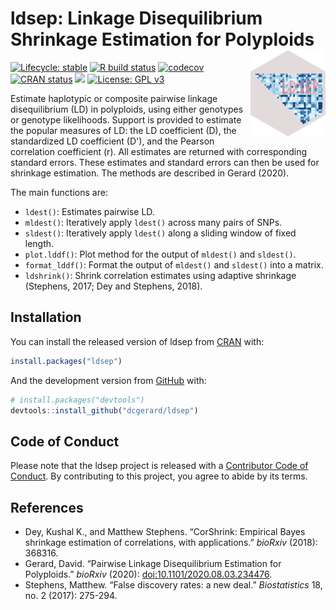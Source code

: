 
<!-- README.md is generated from README.Rmd. Please edit that file -->

# ldsep: Linkage Disequilibrium Shrinkage Estimation for Polyploids <a href='https://dcgerard.github.io/ldsep'><img src='man/figures/logo.png' align="right" height="138" /></a>

<!-- badges: start -->

[![Lifecycle:
stable](https://img.shields.io/badge/lifecycle-stable-brightgreen.svg)](https://www.tidyverse.org/lifecycle/#stable)
[![R build
status](https://github.com/dcgerard/ldsep/workflows/R-CMD-check/badge.svg)](https://github.com/dcgerard/ldsep/actions)
[![codecov](https://codecov.io/gh/dcgerard/ldsep/branch/master/graph/badge.svg?token=J3ZRB8PAHY)](https://codecov.io/gh/dcgerard/ldsep)
[![CRAN
status](https://www.r-pkg.org/badges/version/ldsep)](https://CRAN.R-project.org/package=ldsep)
[![](http://cranlogs.r-pkg.org/badges/grand-total/ldsep)](https://cran.r-project.org/package=ldsep)
[![License: GPL
v3](https://img.shields.io/badge/License-GPL%20v3-blue.svg)](https://www.gnu.org/licenses/gpl-3.0)
<!-- badges: end -->

Estimate haplotypic or composite pairwise linkage disequilibrium (LD) in
polyploids, using either genotypes or genotype likelihoods. Support is
provided to estimate the popular measures of LD: the LD coefficient
\(D\), the standardized LD coefficient \(D'\), and the Pearson
correlation coefficient \(r\). All estimates are returned with
corresponding standard errors. These estimates and standard errors can
then be used for shrinkage estimation. The methods are described in
Gerard (2020).

The main functions are:

  - `ldest()`: Estimates pairwise LD.
  - `mldest()`: Iteratively apply `ldest()` across many pairs of SNPs.
  - `sldest()`: Iteratively apply `ldest()` along a sliding window of
    fixed length.
  - `plot.lddf()`: Plot method for the output of `mldest()` and
    `sldest()`.
  - `format_lddf()`: Format the output of `mldest()` and `sldest()` into
    a matrix.
  - `ldshrink()`: Shrink correlation estimates using adaptive shrinkage
    (Stephens, 2017; Dey and Stephens, 2018).

## Installation

You can install the released version of ldsep from
[CRAN](https://CRAN.R-project.org) with:

``` r
install.packages("ldsep")
```

And the development version from [GitHub](https://github.com/) with:

``` r
# install.packages("devtools")
devtools::install_github("dcgerard/ldsep")
```

## Code of Conduct

Please note that the ldsep project is released with a [Contributor Code
of
Conduct](https://contributor-covenant.org/version/2/0/CODE_OF_CONDUCT.html).
By contributing to this project, you agree to abide by its terms.

## References

  - Dey, Kushal K., and Matthew Stephens. “CorShrink: Empirical Bayes
    shrinkage estimation of correlations, with applications.” *bioRxiv*
    (2018): 368316.
  - Gerard, David. “Pairwise Linkage Disequilibrium Estimation for
    Polyploids.” *bioRxiv* (2020):
    [doi:10.1101/2020.08.03.234476](https://doi.org/10.1101/2020.08.03.234476).
  - Stephens, Matthew. “False discovery rates: a new deal.”
    *Biostatistics* 18, no. 2 (2017): 275-294.
